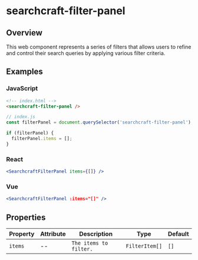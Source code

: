 # searchcraft-filter-panel

## Overview

This web component represents a series of filters that allows users to refine and control their search queries by applying various filter criteria.

## Examples

### JavaScript

```html
<!-- index.html -->
<searchcraft-filter-panel />
```

```js
// index.js
const filterPanel = document.querySelector('searchcraft-filter-panel');

if (filterPanel) {
  filterPanel.items = [];
}
```


### React

```jsx
<SearchcraftFilterPanel items={[]} />
```


### Vue

```jsx
<SearchcraftFilterPanel :items="[]" />
```


## Properties

| Property | Attribute | Description | Type | Default |
| -------- | --------- | ----------- | ---- | ------- |
| `items` | -- | `The items to filter.` | `FilterItem[]` | `[]` |

